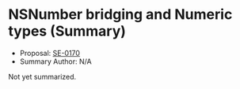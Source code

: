# NSNumber bridging and Numeric types (Summary)

* Proposal: [SE-0170](https://github.com/apple/swift-evolution/blob/main/proposals/0170-nsnumber_bridge.md)
* Summary Author: N/A

Not yet summarized.
